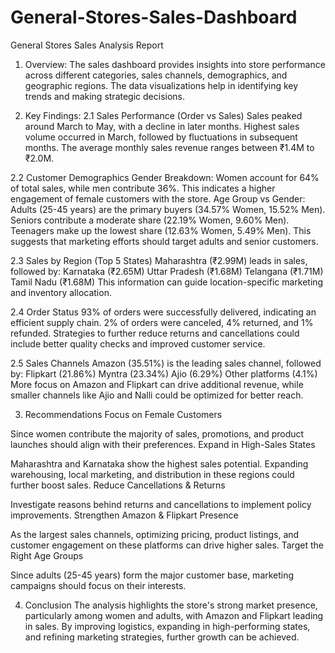 # General-Stores-Sales-Dashboard

General Stores Sales Analysis Report
1. Overview:
The sales dashboard provides insights into store performance across different categories, sales channels, demographics, and geographic regions. The data visualizations help in identifying key trends and making strategic decisions.

2. Key Findings:
2.1 Sales Performance (Order vs Sales)
Sales peaked around March to May, with a decline in later months.
Highest sales volume occurred in March, followed by fluctuations in subsequent months.
The average monthly sales revenue ranges between ₹1.4M to ₹2.0M.

2.2 Customer Demographics
Gender Breakdown:
Women account for 64% of total sales, while men contribute 36%.
This indicates a higher engagement of female customers with the store.
Age Group vs Gender:
Adults (25-45 years) are the primary buyers (34.57% Women, 15.52% Men).
Seniors contribute a moderate share (22.19% Women, 9.60% Men).
Teenagers make up the lowest share (12.63% Women, 5.49% Men).
This suggests that marketing efforts should target adults and senior customers.

2.3 Sales by Region (Top 5 States)
Maharashtra (₹2.99M) leads in sales, followed by:
Karnataka (₹2.65M)
Uttar Pradesh (₹1.68M)
Telangana (₹1.71M)
Tamil Nadu (₹1.68M)
This information can guide location-specific marketing and inventory allocation.

2.4 Order Status
93% of orders were successfully delivered, indicating an efficient supply chain.
2% of orders were canceled, 4% returned, and 1% refunded.
Strategies to further reduce returns and cancellations could include better quality checks and improved customer service.

2.5 Sales Channels
Amazon (35.51%) is the leading sales channel, followed by:
Flipkart (21.86%)
Myntra (23.34%)
Ajio (6.29%)
Other platforms (4.1%)
More focus on Amazon and Flipkart can drive additional revenue, while smaller channels like Ajio and Nalli could be optimized for better reach.

3. Recommendations
Focus on Female Customers

Since women contribute the majority of sales, promotions, and product launches should align with their preferences.
Expand in High-Sales States

Maharashtra and Karnataka show the highest sales potential. Expanding warehousing, local marketing, and distribution in these regions could further boost sales.
Reduce Cancellations & Returns

Investigate reasons behind returns and cancellations to implement policy improvements.
Strengthen Amazon & Flipkart Presence

As the largest sales channels, optimizing pricing, product listings, and customer engagement on these platforms can drive higher sales.
Target the Right Age Groups

Since adults (25-45 years) form the major customer base, marketing campaigns should focus on their interests.

4. Conclusion
The analysis highlights the store's strong market presence, particularly among women and adults, with Amazon and Flipkart leading in sales. By improving logistics, expanding in high-performing states, and refining marketing strategies, further growth can be achieved.

